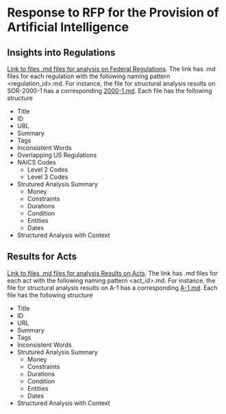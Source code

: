 # Response to RFP for the Provision of Artificial Intelligence

## Insights into Regulations

[Link to files .md files for analysis on Federal Regulations](regulations). The link has .md files for each regulation with the following naming pattern <regulation_id>.md. For instance, the file for structural analysis results on SOR-2000-1 has a corresponding [2000-1.md](regulations/SOR-2000-1.md). Each file has the following structure
 
* Title
* ID
* URL
* Summary
* Tags
* Inconsistent Words
* Overlapping US Regulations
* NAICS Codes
  * Level 2 Codes
  * Level 3 Codes
* Strutured Analysis Summary
  * Money
  * Constraints
  * Durations
  * Condition
  * Entities
  * Dates
* Structured Analysis with Context

## Results for Acts

[Link to files .md files for analysis Results on Acts](acts). The link has .md files for each act with the following naming pattern <act_id>.md. For instance, the file for structural analysis results on 
A-1 has a corresponding [A-1.md](acts/A-1.md). Each file has the following structure
 
* Title
* ID
* URL
* Summary
* Tags
* Inconsistent Words
* Strutured Analysis Summary
  * Money
  * Constraints
  * Durations
  * Condition
  * Entities
  * Dates
* Structured Analysis with Context

